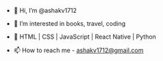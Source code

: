 - 👋 Hi, I’m @ashakv1712
- 👀 I’m interested in books, travel, coding
- 🌱 HTML | CSS | JavaScript | React Native | Python

- 📫 How to reach me - ashakv1712@gmail.com

<!---
ashakv1712/ashakv1712 is a ✨ special ✨ repository because its `README.md` (this file) appears on your GitHub profile.
You can click the Preview link to take a look at your changes.
--->
